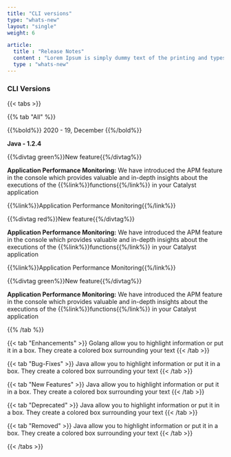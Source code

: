 ```yaml
---
title: "CLI versions"
type: "whats-new"
layout: "single"
weight: 6

article:
  title : "Release Notes"
  content : "Lorem Ipsum is simply dummy text of the printing and typesetting industry. <br> lorem Ipsum has been the industry’s standard dummy text"
  type : "whats-new"
---
```


### CLI Versions

{{< tabs >}}

{{% tab "All" %}} 

{{%bold%}}
2020 - 19, December
{{%/bold%}}

**Java - 1.2.4**

{{%divtag green%}}New feature{{%/divtag%}}

**Application Performance Monitoring:** We have introduced the APM feature in the console which provides valuable and in-depth insights about the executions of the {{%link%}}functions{{%/link%}} in your Catalyst application

{{%link%}}Application Performance Monitoring{{%/link%}}

{{%divtag red%}}New feature{{%/divtag%}}

**Application Performance Monitoring:** We have introduced the APM feature in the console which provides valuable and in-depth insights about the executions of the {{%link%}}functions{{%/link%}} in your Catalyst application

{{%link%}}Application Performance Monitoring{{%/link%}}

{{%divtag green%}}New feature{{%/divtag%}}

**Application Performance Monitoring:** We have introduced the APM feature in the console which provides valuable and in-depth insights about the executions of the {{%link%}}functions{{%/link%}} in your Catalyst application


{{% /tab %}}

{{< tab "Enhancements" >}} 
Golang allow you to highlight information or put it in a box. They create a colored box surrounding your text
{{< /tab >}}

{{< tab "Bug-Fixes" >}} 
Java allow you to highlight information or put it in a box. They create a colored box surrounding your text
{{< /tab >}}

{{< tab "New Features" >}} 
Java allow you to highlight information or put it in a box. They create a colored box surrounding your text
{{< /tab >}}

{{< tab "Deprecated" >}} 
Java allow you to highlight information or put it in a box. They create a colored box surrounding your text
{{< /tab >}}

{{< tab "Removed" >}} 
Java allow you to highlight information or put it in a box. They create a colored box surrounding your text
{{< /tab >}}

{{< /tabs >}}